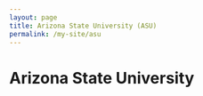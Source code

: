 ```yaml
---
layout: page
title: Arizona State University (ASU)
permalink: /my-site/asu
---
```

# Arizona State University
